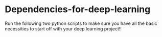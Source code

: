 # Dependencies-for-deep-learning
Run the following two python scripts to make sure you have all the basic necessities to start off with your deep learning project!!
